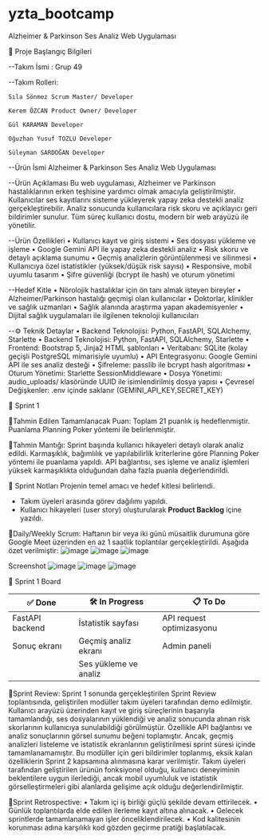 # yzta_bootcamp


Alzheimer & Parkinson Ses Analiz Web Uygulaması

🚀 Proje Başlangıç Bilgileri

--Takım İsmi : Grup 49

--Takım Rolleri:

    Sıla Sönmez	Scrum Master/ Developer
    
    Kerem ÖZCAN	Product Owner/ Developer
    
    Gül KARAMAN	Developer
    
    Oğuzhan Yusuf TOZLU	Developer
    
    Süleyman SARDOĞAN Developer
    
    
--Ürün İsmi
Alzheimer & Parkinson Ses Analiz Web Uygulaması

--Ürün Açıklaması
Bu web uygulaması, Alzheimer ve Parkinson hastalıklarının erken teşhisine yardımcı olmak amacıyla geliştirilmiştir. Kullanıcılar ses kayıtlarını sisteme yükleyerek yapay zeka destekli analiz gerçekleştirebilir. Analiz sonucunda kullanıcılara risk skoru ve açıklayıcı geri bildirimler sunulur. Tüm süreç kullanıcı dostu, modern bir web arayüzü ile yönetilir.

--Ürün Özellikleri
•	Kullanıcı kayıt ve giriş sistemi
•	Ses dosyası yükleme ve işleme
•	Google Gemini API ile yapay zeka destekli analiz
•	Risk skoru ve detaylı açıklama sunumu
•	Geçmiş analizlerin görüntülenmesi ve silinmesi
•	 Kullanıcıya özel istatistikler (yüksek/düşük risk sayısı)
•	Responsive, mobil uyumlu tasarım
•	 Şifre güvenliği (bcrypt ile hash) ve oturum yönetimi

--Hedef Kitle
•	 Nörolojik hastalıklar için ön tanı almak isteyen bireyler
•	Alzheimer/Parkinson hastalığı geçmişi olan kullanıcılar
•	 Doktorlar, klinikler ve sağlık uzmanları
•	 Sağlık alanında araştırma yapan akademisyenler
•	Dijital sağlık uygulamaları ile ilgilenen teknoloji kullanıcıları

--⚙️ Teknik Detaylar
•	Backend Teknolojisi: Python, FastAPI, SQLAlchemy, Starlette
•	Backend Teknolojisi: Python, FastAPI, SQLAlchemy, Starlette
•	Frontend: Bootstrap 5, Jinja2 HTML şablonları
•	Veritabanı: SQLite (kolay geçişli PostgreSQL mimarisiyle uyumlu)
•	API Entegrasyonu: Google Gemini API ile ses analiz desteği
•	Şifreleme: passlib ile bcrypt hash algoritması
•	Oturum Yönetimi: Starlette SessionMiddleware
•	Dosya Yönetimi: audio_uploads/ klasöründe UUID ile isimlendirilmiş dosya yapısı
•	Çevresel Değişkenler: .env içinde saklanır (GEMINI_API_KEY,SECRET_KEY)

📝 Sprint 1

📌Tahmin Edilen Tamamlanacak Puan:
Toplam 21 puanlık iş hedeflenmiştir. Puanlama Planning Poker yöntemi ile belirlenmiştir.

📌Tahmin Mantığı:
Sprint başında kullanıcı hikayeleri detaylı olarak analiz edildi. Karmaşıklık, bağımlılık ve yapılabilirlik kriterlerine göre Planning Poker yöntemi ile puanlama yapıldı. API bağlantısı, ses işleme ve analiz işlemleri yüksek karmaşıklıkta olduğundan daha fazla puanla değerlendirildi.


📌 Sprint Notları
Projenin temel amacı ve hedef kitlesi belirlendi.
- Takım üyeleri arasında görev dağılımı yapıldı.
- Kullanıcı hikayeleri (user story) oluşturularak **Product Backlog** içine yazıldı.


📌Daily/Weekly Scrum:
Haftanın bir veya iki günü müsaitlik durumuna göre Google Meet üzerinden en az 1 saatlik toplantılar gerçekleştirildi. Aşağıda özet verilmiştir:
![image](https://github.com/user-attachments/assets/675e3d37-9c73-45fe-bc53-39744a3680ca)
![image](https://github.com/user-attachments/assets/29f2e3f8-bb48-4332-9074-d0ccf86dfcc3)
![image](https://github.com/user-attachments/assets/fa6187b4-cdeb-4e47-af88-7fcae9f48f68)

Screenshot
![image](https://github.com/user-attachments/assets/21ce3267-320d-4cae-af23-b3f351278743)
![image](https://github.com/user-attachments/assets/9f4b8fa5-561e-417d-9f54-ba6c4d98b0ea)
![image](https://github.com/user-attachments/assets/d00e86f1-76cc-4d5b-a172-cc2a79e0d172)

📌 Sprint 1 Board

| ✅ Done                      |  🛠 In Progress                         | 📋 To Do                |
|------------------------------ |---------------------------|---------------------------------------|
| FastAPI backend               | İstatistik sayfası        | API request optimizasyonu             |
|  Sonuç ekranı                 | Geçmiş analiz ekranı      | Admin paneli                          |
|                               |   Ses yükleme ve analiz   |        



📌Sprint Review:
Sprint 1 sonunda gerçekleştirilen Sprint Review toplantısında, geliştirilen modüller takım üyeleri tarafından demo edilmiştir. Kullanıcı arayüzü üzerinden kayıt ve giriş süreçlerinin başarıyla tamamlandığı, ses dosyalarının yüklendiği ve analiz sonucunda alınan risk skorlarının kullanıcıya sunulabildiği görülmüştür. Özellikle API bağlantısı ve analiz sonuçlarının görsel sunumu beğeni toplamıştır.
Ancak, geçmiş analizleri listeleme ve istatistik ekranlarının geliştirilmesi sprint süresi içinde tamamlanamamıştır. Bu modüller için geri bildirimler toplanmış, eksik kalan özelliklerin Sprint 2 kapsamına alınmasına karar verilmiştir.
Takım üyeleri tarafından geliştirilen ürünün fonksiyonel olduğu, kullanıcı deneyiminin beklentilere uygun ilerlediği, ancak mobil uyumluluk ve istatistik görselleştirmeleri gibi alanlarda gelişime açık olduğu değerlendirilmiştir.


📌Sprint Retrospective:
•	Takım içi iş birliği güçlü şekilde devam ettirilecek.
•	Günlük toplantılarda elde edilen ilerleme kayıt altına alınacak.
•	Gelecek sprintlerde tamamlanamayan işler önceliklendirilecek.
•	Kod kalitesinin korunması adına karşılıklı kod gözden geçirme pratiği başlatılacak.





